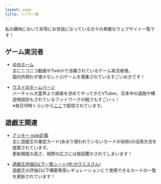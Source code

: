 ```yaml
---
layout: page
title: リンク一覧
---
```


私の趣味において非常にお世話になっている方々の素敵なウェブサイト一覧です！

## ゲーム実況者
- [ゆゆホーム](https://yuyukichirta.wixsite.com/yuyukichi) <br> 主にニコニコ動画やTwitchで活躍されているゲーム実況者様。<br>国内外問わず様々なレトロゲームを蒐集されているすごいお方です！

- [ウスイのホームページ](http://www.usui-iigame.sakura.ne.jp)<br> バーチャル大霊界より娯楽を求めてやってきたVTuber。日本中の道路や構造物探訪もされているフットワークの軽さもすごいっ！
<br>※毎日19時くらいから[ここ](https://www.twitch.tv/usui_iigame)で配信されています。

## 遊戯王関連
- [アッキー note記事](https://note.com/koki_akimi)<br> 主に遊戯王の重症カード(あまり使われていないカードの俗称)の活用方法を提案されています。<br>更新頻度の高さ、視野の広さには毎回驚かされてしまいます！

- [遊戯王評価2以下一覧シート(作:カワミスさん)](https://docs.google.com/spreadsheets/d/1kMNYba9orre41zpndy1_X0A3THH9N33BPgEHkx7tjww/edit?usp=sharing)<br> 遊戯王の評価2以下構築専用レギュレーションにて使用できるカードの一覧を更新されています！
